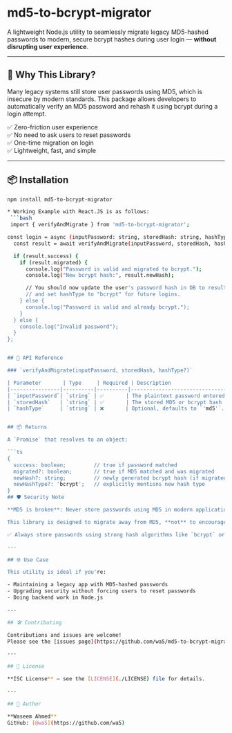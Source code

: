 # md5-to-bcrypt-migrator

A lightweight Node.js utility to seamlessly migrate legacy MD5-hashed passwords to modern, secure bcrypt hashes during user login — **without disrupting user experience**.

---

## 🚀 Why This Library?

Many legacy systems still store user passwords using MD5, which is insecure by modern standards. This package allows developers to automatically verify an MD5 password and rehash it using bcrypt during a login attempt.

✅ Zero-friction user experience  
✅ No need to ask users to reset passwords  
✅ One-time migration on login  
✅ Lightweight, fast, and simple

---

## 📦 Installation

```bash
npm install md5-to-bcrypt-migrator

* Working Example with React.JS is as follows:
 ```bash
 import { verifyAndMigrate } from 'md5-to-bcrypt-migrator';

const login = async (inputPassword: string, storedHash: string, hashType: 'md5' | 'bcrypt') => {
  const result = await verifyAndMigrate(inputPassword, storedHash, hashType);

  if (result.success) {
    if (result.migrated) {
      console.log("Password is valid and migrated to bcrypt.");
      console.log("New bcrypt hash:", result.newHash);

      // You should now update the user's password hash in DB to result.newHash
      // and set hashType to "bcrypt" for future logins.
    } else {
      console.log("Password is valid and already bcrypt.");
    }
  } else {
    console.log("Invalid password");
  }
};


## 📘 API Reference

### `verifyAndMigrate(inputPassword, storedHash, hashType?)`

| Parameter       | Type     | Required | Description                                                         |
|----------------|----------|----------|---------------------------------------------------------------------|
| `inputPassword`| `string` | ✅       | The plaintext password entered by the user                         |
| `storedHash`   | `string` | ✅       | The stored MD5 or bcrypt hash from your database                   |
| `hashType`     | `string` | ❌       | Optional, defaults to `'md5'`. Use `'md5'` or `'bcrypt'`           |


## 📦 Returns

A `Promise` that resolves to an object:

```ts
{
  success: boolean;         // true if password matched
  migrated?: boolean;       // true if MD5 matched and was migrated
  newHash?: string;         // newly generated bcrypt hash (if migrated)
  newHashType?: 'bcrypt';   // explicitly mentions new hash type
}
## 🛡️ Security Note

**MD5 is broken**: Never store passwords using MD5 in modern applications.

This library is designed to migrate away from MD5, **not** to encourage its continued use.

✅ Always store passwords using strong hash algorithms like `bcrypt` or `Argon2`.

---

## 🌐 Use Case

This utility is ideal if you're:

- Maintaining a legacy app with MD5-hashed passwords
- Upgrading security without forcing users to reset passwords
- Doing backend work in Node.js

---

## 🛠️ Contributing

Contributions and issues are welcome!  
Please see the [issues page](https://github.com/wa5/md5-to-bcrypt-migrator/issues) or open a pull request.

---

## 📄 License

**ISC License** — see the [LICENSE](./LICENSE) file for details.

---

## 👤 Author

**Waseem Ahmed**  
GitHub: [@wa5](https://github.com/wa5)
